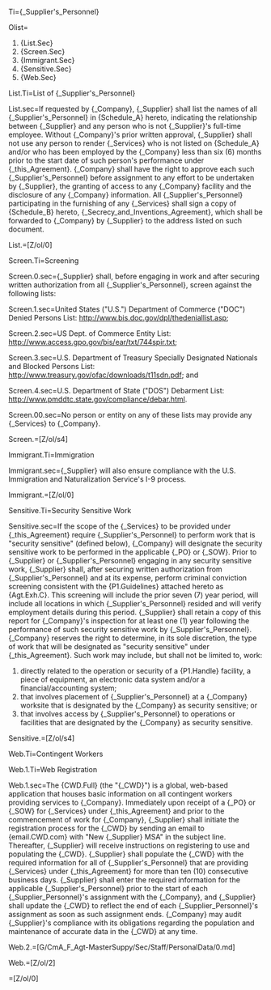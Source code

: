 Ti={_Supplier's_Personnel}

Olist=<ol><li>{List.Sec}<li>{Screen.Sec}<li>{Immigrant.Sec}<li>{Sensitive.Sec}<li>{Web.Sec}</ol>

List.Ti=List of {_Supplier's_Personnel}

List.sec=If requested by {_Company}, {_Supplier} shall list the names of all {_Supplier's_Personnel} in {Schedule_A} hereto, indicating the relationship between {_Supplier} and any person who is not {_Supplier}'s full-time employee. Without {_Company}'s prior written approval, {_Supplier} shall not use any person to render {_Services} who is not listed on {Schedule_A} and/or who has been employed by the {_Company} less than six (6) months prior to the start date of such person's performance under {_this_Agreement}. {_Company} shall have the right to approve each such {_Supplier's_Personnel} before assignment to any effort to be undertaken by {_Supplier}, the granting of access to any {_Company} facility and the disclosure of any {_Company} information. All {_Supplier's_Personnel} participating in the furnishing of any {_Services} shall sign a copy of {Schedule_B} hereto, {_Secrecy_and_Inventions_Agreement}, which shall be forwarded to {_Company} by {_Supplier} to the address listed on such document.

List.=[Z/ol/0]

Screen.Ti=Screening

Screen.0.sec={_Supplier} shall, before engaging in work and after securing written authorization from all {_Supplier's_Personnel}, screen against the following lists: 

Screen.1.sec=United States ("U.S.") Department of Commerce ("DOC") Denied Persons List: http://www.bis.doc.gov/dpl/thedeniallist.asp;

Screen.2.sec=US Dept. of Commerce Entity List: http://www.access.gpo.gov/bis/ear/txt/744spir.txt;

Screen.3.sec=U.S. Department of Treasury Specially Designated Nationals and Blocked Persons List: http://www.treasury.gov/ofac/downloads/t11sdn.pdf; and

Screen.4.sec=U.S. Department of State ("DOS") Debarment List: http://www.pmddtc.state.gov/compliance/debar.html.

Screen.00.sec=No person or entity on any of these lists may provide any {_Services} to {_Company}.

Screen.=[Z/ol/s4]

Immigrant.Ti=Immigration

Immigrant.sec={_Supplier} will also ensure compliance with the U.S. Immigration and Naturalization Service's I-9 process.

Immigrant.=[Z/ol/0]

Sensitive.Ti=Security Sensitive Work

Sensitive.sec=If the scope of the {_Services} to be provided under {_this_Agreement} require {_Supplier's_Personnel} to perform work that is "security sensitive" (defined below), {_Company} will designate the security sensitive work to be performed in the applicable {_PO} or {_SOW}. Prior to {_Supplier} or {_Supplier's_Personnel} engaging in any security sensitive work, {_Supplier} shall, after securing written authorization from {_Supplier's_Personnel} and at its expense, perform criminal conviction screening consistent with the {P1.Guidelines} attached hereto as {Agt.Exh.C}. This screening will include the prior seven (7) year period, will include all locations in which {_Supplier's_Personnel} resided and will verify employment details during this period. {_Supplier} shall retain a copy of this report for {_Company}'s inspection for at least one (1) year following the performance of such security sensitive work by {_Supplier's_Personnel}. {_Company} reserves the right to determine, in its sole discretion, the type of work that will be designated as "security sensitive" under {_this_Agreement}. Such work may include, but shall not be limited to, work: <ol><li>directly related to the operation or security of a {P1.Handle} facility, a piece of equipment, an electronic data system and/or a financial/accounting system;</li><li>that involves placement of {_Supplier's_Personnel} at a {_Company} worksite that is designated by the {_Company} as security sensitive; or</li><li>that involves access by {_Supplier's_Personnel} to operations or facilities that are designated by the {_Company} as security sensitive.</li></ol>

Sensitive.=[Z/ol/s4]

Web.Ti=Contingent Workers

Web.1.Ti=Web Registration

Web.1.sec=The {CWD.Full} (the "{_CWD}") is a global, web-based application that houses basic information on all contingent workers providing services to {_Company}. Immediately upon receipt of a {_PO} or {_SOW} for {_Services} under {_this_Agreement} and prior to the commencement of work for {_Company}, {_Supplier} shall initiate the registration process for the {_CWD} by sending an email to {email.CWD.com} with "New {_Supplier} MSA" in the subject line. Thereafter, {_Supplier} will receive instructions on registering to use and populating the {_CWD}. {_Supplier} shall populate the {_CWD} with the required information for all of {_Supplier's_Personnel} that are providing {_Services} under {_this_Agreement} for more than ten (10) consecutive business days. {_Supplier} shall enter the required information for the applicable {_Supplier's_Personnel} prior to the start of each {_Supplier_Personnel}'s assignment with the {_Company}, and {_Supplier} shall update the {_CWD} to reflect the end of each {_Supplier_Personnel}'s assignment as soon as such assignment ends. {_Company} may audit {_Supplier}'s compliance with its obligations regarding the population and maintenance of accurate data in the {_CWD} at any time.

Web.2.=[G/CmA_F_Agt-MasterSuppy/Sec/Staff/PersonalData/0.md]

Web.=[Z/ol/2] 

=[Z/ol/0]
